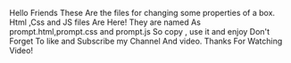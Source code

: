 Hello Friends These Are the files for changing some properties of a box.
Html ,Css and JS files Are Here! They are named As prompt.html,prompt.css and prompt.js    So copy , use it and enjoy 
Don't Forget To like and Subscribe my Channel And video.
Thanks For Watching Video!
